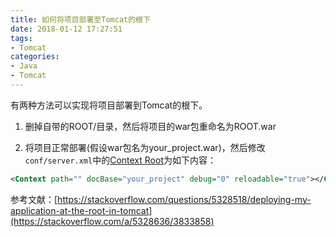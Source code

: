```yaml
---
title: 如何将项目部署至Tomcat的根下
date: 2018-01-12 17:27:51
tags:
- Tomcat
categories: 
- Java
- Tomcat
---
```


有两种方法可以实现将项目部署到Tomcat的根下。

1. 删掉自带的ROOT/目录，然后将项目的war包重命名为ROOT.war

2. 将项目正常部署(假设war包名为your_project.war)，然后修改`conf/server.xml`中的[Context Root](https://tomcat.apache.org/tomcat-8.0-doc/config/context.html)为如下内容：

```xml
<Context path="" docBase="your_project" debug="0" reloadable="true"></Context>
```

参考文献：[https://stackoverflow.com/questions/5328518/deploying-my-application-at-the-root-in-tomcat](https://stackoverflow.com/a/5328636/3833858)